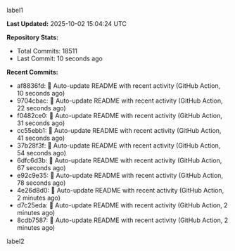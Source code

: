 
label1 
<!-- ACTIVITY_START -->
**Last Updated:** 2025-10-02 15:04:24 UTC

**Repository Stats:**
- Total Commits: 18511
- Last Commit: 10 seconds ago

**Recent Commits:**
- af8836fd: 🤖 Auto-update README with recent activity (GitHub Action, 10 seconds ago)
- 9704cbac: 🤖 Auto-update README with recent activity (GitHub Action, 22 seconds ago)
- f0482ce0: 🤖 Auto-update README with recent activity (GitHub Action, 31 seconds ago)
- cc55ebb1: 🤖 Auto-update README with recent activity (GitHub Action, 41 seconds ago)
- 37b28f3f: 🤖 Auto-update README with recent activity (GitHub Action, 54 seconds ago)
- 6dfc6d3b: 🤖 Auto-update README with recent activity (GitHub Action, 67 seconds ago)
- e92c9e35: 🤖 Auto-update README with recent activity (GitHub Action, 78 seconds ago)
- 4e26d8d0: 🤖 Auto-update README with recent activity (GitHub Action, 2 minutes ago)
- d7c25eda: 🤖 Auto-update README with recent activity (GitHub Action, 2 minutes ago)
- 8cdb7587: 🤖 Auto-update README with recent activity (GitHub Action, 2 minutes ago)
<!-- ACTIVITY_END -->

label2
